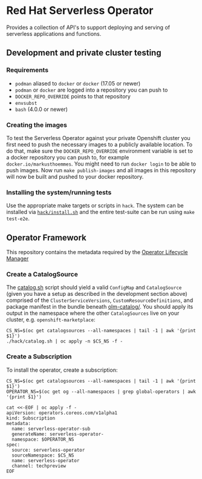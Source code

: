 # Red Hat Serverless Operator

Provides a collection of API's to support deploying and serving of serverless
applications and functions.

## Development and private cluster testing

### Requirements

- `podman` aliased to `docker` or `docker` (17.05 or newer)
- `podman` or `docker` are logged into a repository you can push to
- `DOCKER_REPO_OVERRIDE` points to that repository
- `envsubst`
- `bash` (4.0.0 or newer)

### Creating the images

To test the Serverless Operator against your private Openshift cluster you first
need to push the necessary images to a publicly available location. To do that,
make sure the `DOCKER_REPO_OVERRIDE` environment variable is set to a docker
repository you can push to, for example `docker.io/markusthoemmes`. You might
need to run `docker login` to be able to push images. Now run
`make publish-images` and all images in this repository will now be built and
pushed to your docker repository.

### Installing the system/running tests

Use the appropriate make targets or scripts in `hack`. The system can be
installed via [`hack/install.sh`](hack/install.sh) and the entire test-suite can
be run using `make test-e2e`.

## Operator Framework

This repository contains the metadata required by the
[Operator Lifecycle Manager](https://github.com/operator-framework/operator-lifecycle-manager)

### Create a CatalogSource

The [catalog.sh](hack/catalog.sh) script should yield a valid `ConfigMap` and
`CatalogSource` (given you have a setup as described in the development section
above) comprised of the `ClusterServiceVersions`, `CustomResourceDefinitions`,
and package manifest in the bundle beneath [olm-catalog/](olm-catalog/). You
should apply its output in the namespace where the other `CatalogSources` live
on your cluster, e.g. `openshift-marketplace`:

```
CS_NS=$(oc get catalogsources --all-namespaces | tail -1 | awk '{print $1}')
./hack/catalog.sh | oc apply -n $CS_NS -f -
```

### Create a Subscription

To install the operator, create a subscription:

```
CS_NS=$(oc get catalogsources --all-namespaces | tail -1 | awk '{print $1}')
OPERATOR_NS=$(oc get og --all-namespaces | grep global-operators | awk '{print $1}')

cat <<-EOF | oc apply -f -
apiVersion: operators.coreos.com/v1alpha1
kind: Subscription
metadata:
  name: serverless-operator-sub
  generateName: serverless-operator-
  namespace: $OPERATOR_NS
spec:
  source: serverless-operator
  sourceNamespace: $CS_NS
  name: serverless-operator
  channel: techpreview
EOF
```
